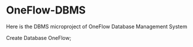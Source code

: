 # OneFlow-DBMS
Here is the DBMS microproject of OneFlow Database Management System

Create Database OneFlow;